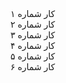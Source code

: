 <!DOCTYPE html>
<html lang="fa">
<hea
<meta charset="UTF-8
<title>کارت‌های کار</title
<style
    font-family: sa
    directio
    background-color: #e
    padding: 2
    di
    flex-wrap:
    g
    background: w
    padding: 20px
    border-radius: 12p
    box-shadow: 0 2px 10px rgba(0,0,0,0.1)
    max-width: 600p
    margin: auto
  }
  .card {
    flex: 1 1 calc(33% - 15px);
    min-width: 120px;
    background-color: #3498db;
    color: white;
    padding: 15px;
    border-radius: 8px;
    text-align: center;
    transition: transform 0.3s ease, background 0.3s eas
  }
  .card:hover 
    background-color: #2980b9;
    transform: translateY(-5px);
  }
</style>
</head>
<body>

<div class="box">
  <div class="card">کار شماره ۱</div>
  <div class="card">کار شماره ۲</div>
  <div class="card">کار شماره ۳</div>
  <div class="card">کار شماره ۴</div>
  <div class="card">کار شماره ۵</div>
  <div class="card">کار شماره ۶</div>
</div>

</body>
</html>

